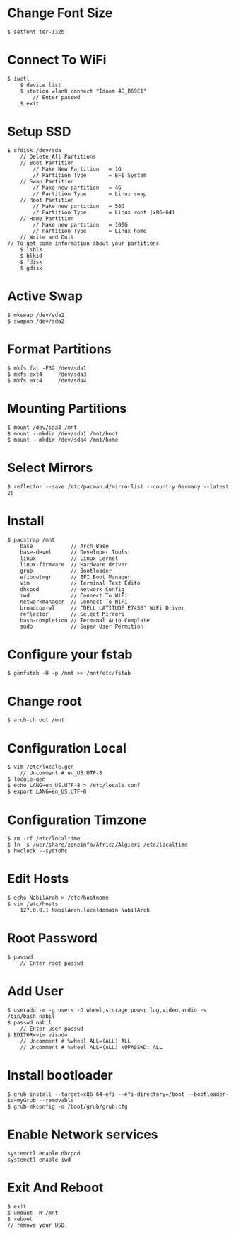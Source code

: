# Change Font Size
    $ setfont ter-132b
# Connect To WiFi
    $ iwctl
        $ device list
        $ station wlan0 connect "Idoom 4G_B69C1"
            // Enter passwd
        $ exit
# Setup SSD
	$ cfdisk /dev/sda
		// Delete All Partitions
        // Boot Partition
            // Make New Partition   = 1G
            // Partition Type       = EFI System
        // Swap Partition
            // Make new partition   = 4G
            // Partition Type       = Linux swap
        // Root Partition
            // Make new partition   = 50G
            // Partition Type       = Linux root (x86-64)
        // Home Partition
            // Make new partition   = 100G
            // Partition Type       = Linux home
		// Write and Quit
	// To get some information about your partitions
		$ lsblk 
		$ blkid
        $ fdisk
        $ gdisk
# Active Swap
	$ mkswap /dev/sda2
	$ swapon /dev/sda2
# Format Partitions
	$ mkfs.fat -F32 /dev/sda1
	$ mkfs.ext4     /dev/sda3
	$ mkfs.ext4     /dev/sda4
# Mounting Partitions
	$ mount /dev/sda3 /mnt
    $ mount --mkdir /dev/sda1 /mnt/boot
    $ mount --mkdir /dev/sda4 /mnt/home
# Select Mirrors
    $ reflector --save /etc/pacman.d/mirrorlist --country Germany --latest 20
# Install
	$ pacstrap /mnt 
        base            // Arch Base
        base-devel      // Developer Tools
        linux           // Linux Lernel
        linux-firmware  // Hardware driver
        grub            // Bootloader
        efibootmgr      // EFI Boot Manager
        vim             // Terminal Text Edito
        dhcpcd          // Network Config
        iwd             // Connect To WiFi
        networkmanager  // Connect To WiFi
        broadcom-wl     // "DELL LATITUDE E7450" WiFi Driver
        reflector       // Select Mirrors
        bash-completion // Termanal Auto Complate
        sudo            // Super User Permition
# Configure your fstab
	$ genfstab -U -p /mnt >> /mnt/etc/fstab
# Change root
	$ arch-chroot /mnt
# Configuration Local
	$ vim /etc/locale.gen
		// Uncomment # en_US.UTF-8
	$ locale-gen
	$ echo LANG=en_US.UTF-8 > /etc/locale.conf
	$ export LANG=en_US.UTF-8
# Configuration Timzone
	$ rm -rf /etc/localtime
	$ ln -s /usr/share/zoneinfo/Africa/Algiers /etc/localtime
	$ hwclock --systohc
# Edit Hosts
	$ echo NabilArch > /etc/hostname
	$ vim /etc/hosts
		127.0.0.1 NabilArch.localdomain NabilArch
# Root Password
	$ passwd
		// Enter root passwd
# Add User
	$ useradd -m -g users -G wheel,storage,power,log,video,audio -s /bin/bash nabil
	$ passwd nabil
		// Enter user passwd
	$ EDITOR=vim visudo
		// Uncomment # %wheel ALL=(ALL) ALL
		// Uncomment # %wheel ALL=(ALL) NOPASSWD: ALL
# Install bootloader
	$ grub-install --target=x86_64-efi --efi-directory=/boot --bootloader-id=myGrub --removable
	$ grub-mkconfig -o /boot/grub/grub.cfg
# Enable Network services
	systemctl enable dhcpcd
	systemctl enable iwd
# Exit And Reboot
	$ exit
	$ umount -R /mnt
	$ reboot
	// remove your USB
